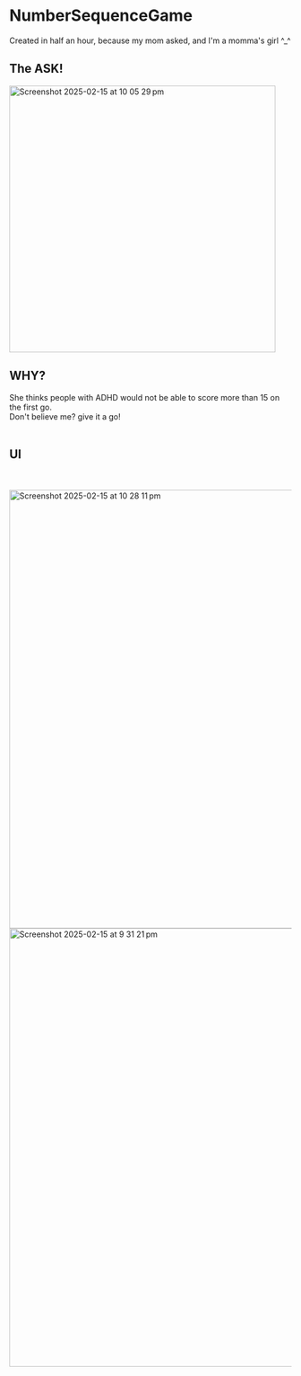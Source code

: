 # NumberSequenceGame
Created in half an hour, because my mom asked, and I'm a momma's girl ^_^

## The ASK!
<img width="475" alt="Screenshot 2025-02-15 at 10 05 29 pm" src="https://github.com/user-attachments/assets/fc7e619e-fd5a-4369-be85-a44e0ec3ed97" />
<br>

## WHY? <br>
She thinks people with ADHD would not be able to score more than 15 on the first go. <br>
Don't believe me? give it a go!<br>
<br>
## UI<br>
<br>
<br>
<img width="781" alt="Screenshot 2025-02-15 at 10 28 11 pm" src="https://github.com/user-attachments/assets/5593e38a-8454-491a-a844-e0c1af43ce0b" />
<img width="781" alt="Screenshot 2025-02-15 at 9 31 21 pm" src="https://github.com/user-attachments/assets/fff68ad8-0601-4a9e-81b0-49e1f57dddf0" />
